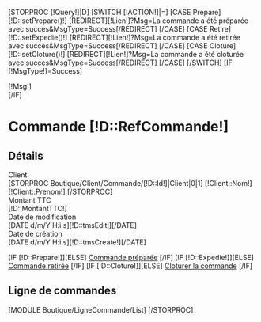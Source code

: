 [STORPROC [!Query!]|D]
    [SWITCH [!ACTION!]|=]
        [CASE Prepare]
            [!D::setPrepare()!]
            [REDIRECT][!Lien!]?Msg=La commande a été préparée avec succès&MsgType=Success[/REDIRECT]
        [/CASE]
        [CASE Retire]
            [!D::setExpedie()!]
            [REDIRECT][!Lien!]?Msg=La commande a été retirée avec succès&MsgType=Success[/REDIRECT]
        [/CASE]
        [CASE Cloture]
            [!D::setCloture()!]
            [REDIRECT][!Lien!]?Msg=La commande a été cloturée avec succès&MsgType=Success[/REDIRECT]
        [/CASE]
    [/SWITCH]
    [IF [!MsgType!]=Success]
        <div class="alert alert-success">[!Msg!]</div>
    [/IF]
<h1>Commande [!D::RefCommande!]</h1>
<h2 class="sub-header">Détails</h2>
<div class="row">
    <div class="col-md-6">
        <form class="form-horizontal">
            <div class="form-group">
                <label class="col-sm-5 control-label">Client</label>
                <div class="col-sm-5">
                    [STORPROC Boutique/Client/Commande/[!D::Id!]|Client|0|1]
                    [!Client::Nom!] [!Client::Prenom!]
                    [/STORPROC]
                </div>
            </div>
            <div class="form-group">
                <label class="col-sm-5 control-label">Montant TTC</label>
                <div class="col-sm-5">
                    [!D::MontantTTC!]
                </div>
            </div>
            <div class="form-group">
                <label class="col-sm-5 control-label">Date de modification</label>
                <div class="col-sm-5">
                    [DATE d/m/Y H:i:s][!D::tmsEdit!][/DATE]
                </div>
            </div>
            <div class="form-group">
                <label class="col-sm-5 control-label">Date de création</label>
                <div class="col-sm-5">
                    [DATE d/m/Y H:i:s][!D::tmsCreate!][/DATE]
                </div>
            </div>
        </form>
    </div>
    <div class="col-md-6">
        [IF [!D::Prepare!]][ELSE]
        <a class="btn btn-success btn-block btn-lg confirm" data-confirm="Voulez-vous vraiment définir cette commande comme préparée ?" href="?ACTION=Prepare">Commande préparée</a>
        [/IF]
        [IF [!D::Expedie!]][ELSE]
        <a class="btn btn-warning btn-block btn-lg confirm" data-confirm="Voulez-vous vraiment définir cette commande comme retirée ?" href="?ACTION=Retire">Commande retirée</a>
        [/IF]
        [IF [!D::Cloture!]][ELSE]
        <a class="btn btn-danger btn-block btn-lg confirm" data-confirm="Voulez-vous vraiment définir cette commande comme cloturée ?" href="?ACTION=Cloture">Cloturer la commande</a>
        [/IF]
    </div>
</div>

 <h2 class="sub-header">Ligne de commandes</h2>
[MODULE Boutique/LigneCommande/List]
[/STORPROC]
